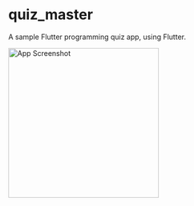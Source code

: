 # quiz_master

A sample Flutter programming quiz app, using Flutter.

<img src="https://raw.githubusercontent.com/shahrohan05/FlutterDemos/master/quiz_master/images/state_2.png" width="300" title="App Screenshot">
